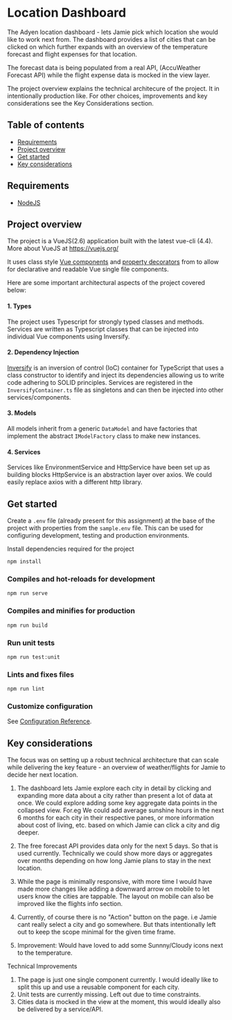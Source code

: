 # Location Dashboard

The Adyen location dashboard - lets Jamie pick which location she would like to work next from. The
dashboard provides a list of cities that can be clicked on which further expands
with an overview of the temperature forecast and flight expenses for that location.

The forecast data is being populated from a real API, (AccuWeather Forecast API) while 
the flight expense data is mocked in the view layer.

The project overview explains the technical architecure of the project. It in intentionally
 production like. For other choices, improvements and key considerations
see the Key Considerations section.
 

## Table of contents

- [Requirements](#requirements)
- [Project overview](#project-overview)
- [Get started](#project-setup)
- [Key considerations](#key-considerations)

## Requirements
 - [NodeJS](https://nodejs.org/en/)

## Project overview
The project is a VueJS(2.6) application built with the latest vue-cli (4.4). More about VueJS at https://vuejs.org/

It uses class style [Vue components](https://class-component.vuejs.org/) and [property decorators](https://github.com/kaorun343/vue-property-decorator) from 
to allow for declarative and readable Vue
single file components. 

Here are some important architectural aspects of the project covered below:

#### 1. Types
The project uses Typescript for strongly typed classes and methods. Services are written
as Typescript classes that can be injected into individual Vue components using Inversify.

#### 2. Dependency Injection
[Inversify](http://inversify.io/) is an inversion of control (IoC) container for TypeScript that
uses a class constructor to identify and inject its dependencies allowing us to write code adhering 
to SOLID principles. Services are registered in the `InversifyContainer.ts` file as singletons 
and can then be injected into other services/components.

#### 3. Models
All models inherit from a generic `DataModel` and have factories that implement the 
abstract `IModelFactory` class to make new instances.

#### 4. Services
Services like EnvironmentService and HttpService have been set up as building blocks
HttpService is an abstraction layer over axios. We could easily replace axios
with a different http library. 


## Get started
Create a `.env` file (already present for this assignment) at the base of the project with properties from the `sample.env` file. This
can be used for configuring development, testing and production environments.

Install dependencies required for the project
```
npm install
```

### Compiles and hot-reloads for development
```
npm run serve
```

### Compiles and minifies for production
```
npm run build
```

### Run unit tests
```
npm run test:unit
```

### Lints and fixes files
```
npm run lint
```

### Customize configuration
See [Configuration Reference](https://cli.vuejs.org/config/).

## Key considerations
The focus was on setting up a robust technical architecture that can scale while delivering
the key feature - an overview of weather/flights for Jamie to decide her next location.

1. The dashboard lets Jamie explore each city in detail by clicking and expanding more data about 
a city rather than present a lot of data at once. We could explore adding
some key aggregate data points in the collapsed view. For.eg We could add 
average sunshine hours in the next 6 months for each city in their respective panes, or more 
information about cost of living, etc. based on which Jamie can click a city and dig deeper.

2. The free forecast API provides data only for the next 5 days. So that is used currently. Technically we could show more days or aggregates over months depending
on how long Jamie plans to stay in the next location.

3. While the page is minimally responsive, with more time I would have made more
changes like adding a downward arrow on mobile to let users know the cities
are tappable. The layout on mobile can also be improved like the flights info section.

4. Currently, of course there is no "Action" button on  the page. i.e Jamie cant really
select a city and go somewhere. But thats intentionally left out to keep the scope 
minimal for the given time frame.

5. Improvement: Would have loved to add some Sunnny/Cloudy icons next to the temperature.

Technical Improvements

1. The page is just one single component currently. I would ideally like to split
this up and use a reusable component for each city.
2. Unit tests are currently missing. Left out due to time constraints.
3. Cities data is mocked in the view at the moment, this would ideally also be
delivered by a service/API.


